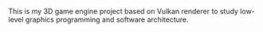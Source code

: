 This is my 3D game engine project based on Vulkan renderer to study low-level graphics programming and software architecture.
